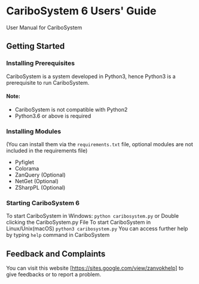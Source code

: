 # CariboSystem 6 Users' Guide
User Manual for CariboSystem

## Getting Started
### Installing Prerequisites
CariboSystem is a system developed in Python3, hence Python3 is a prerequisite to run CariboSystem.
#### Note:
* CariboSystem is not compatible with Python2
* Python3.6 or above is required

### Installing Modules
(You can install them via the `requirements.txt` file, optional modules are not included in the requirements file)
* Pyfiglet
* Colorama
* ZanQuery (Optional)
* NetGet (Optional)
* ZSharpPL (Optional)

### Starting CariboSystem 6
To start CariboSystem in Windows:
`python caribosystem.py` or Double clicking the CariboSystem.py File
To start CariboSystem in Linux/Unix(macOS)
`python3 caribosystem.py`
You can access further help by typing `help` command in CariboSystem

## Feedback and Complaints
You can visit this website [https://sites.google.com/view/zanvokhelp] to give feedbacks or to report a problem.
